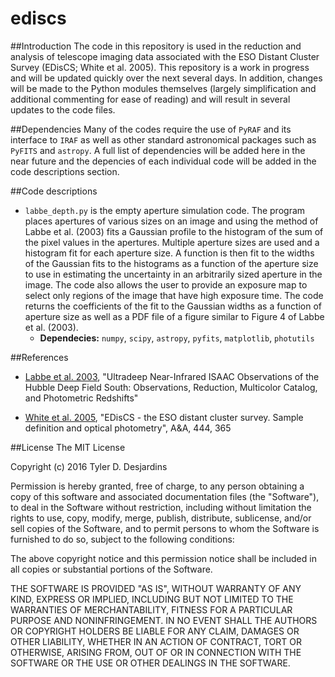 # ediscs
##Introduction
The code in this repository is used in the reduction and analysis of telescope imaging data associated with the ESO Distant Cluster Survey (EDisCS; White et al. 2005). This repository is a work in progress and will be updated quickly over the next several days. In addition, changes will be made to the Python modules themselves (largely simplification and additional commenting for ease of reading) and will result in several updates to the code files. 

##Dependencies
Many of the codes require the use of `PyRAF` and its interface to `IRAF` as well as other standard astronomical packages such as `PyFITS` and `astropy`. A full list of dependencies will be added here in the near future and the depencies of each individual code will be added in the code descriptions section.

##Code descriptions
- `labbe_depth.py` is the empty aperture simulation code. The program places apertures of various sizes on an image and using the method of Labbe et al. (2003) fits a Gaussian profile to the histogram of the sum of the pixel values in the apertures. Multiple aperture sizes are used and a histogram fit for each aperture size. A function is then fit to the widths of the Gaussian fits to the histograms as a function of the aperture size to use in estimating the uncertainty in an arbitrarily sized aperture in the image. The code also allows the user to provide an exposure map to select only regions of the image that have high exposure time. The code returns the coefficients of the fit to the Gaussian widths as a function of aperture size as well as a PDF file of a figure similar to Figure 4 of Labbe et al. (2003).
  - **Dependecies:** `numpy`, `scipy`, `astropy`, `pyfits`, `matplotlib`, `photutils`

##References
- [Labbe et al. 2003](http://adsabs.harvard.edu/abs/2003AJ....125.1107L), "Ultradeep Near-Infrared ISAAC Observations of the Hubble Deep Field South: Observations, Reduction, Multicolor Catalog, and Photometric Redshifts"

- [White et al. 2005](http://adsabs.harvard.edu/abs/2005A%26A...444..365W), "EDisCS - the ESO distant cluster survey. Sample definition and optical photometry", A&A, 444, 365

##License
The MIT License

Copyright (c) 2016 Tyler D. Desjardins

Permission is hereby granted, free of charge, to any person obtaining a copy of this software and associated documentation files (the "Software"), to deal in the Software without restriction, including without limitation the rights to use, copy, modify, merge, publish, distribute, sublicense, and/or sell copies of the Software, and to permit persons to whom the Software is furnished to do so, subject to the following conditions:

The above copyright notice and this permission notice shall be included in all copies or substantial portions of the Software.

THE SOFTWARE IS PROVIDED "AS IS", WITHOUT WARRANTY OF ANY KIND, EXPRESS OR IMPLIED, INCLUDING BUT NOT LIMITED TO THE WARRANTIES OF MERCHANTABILITY, FITNESS FOR A PARTICULAR PURPOSE AND NONINFRINGEMENT. IN NO EVENT SHALL THE AUTHORS OR COPYRIGHT HOLDERS BE LIABLE FOR ANY CLAIM, DAMAGES OR OTHER LIABILITY, WHETHER IN AN ACTION OF CONTRACT, TORT OR OTHERWISE, ARISING FROM, OUT OF OR IN CONNECTION WITH THE SOFTWARE OR THE USE OR OTHER DEALINGS IN THE SOFTWARE.
